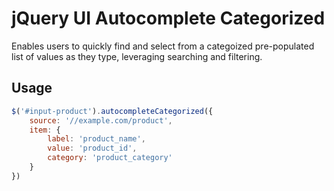 # jQuery UI Autocomplete Categorized

Enables users to quickly find and select from a categoized pre-populated list of values as they type, leveraging searching and filtering.

## Usage
```js
$('#input-product').autocompleteCategorized({
    source: '//example.com/product',
    item: {
        label: 'product_name',
        value: 'product_id',
        category: 'product_category'
    }
})
```
